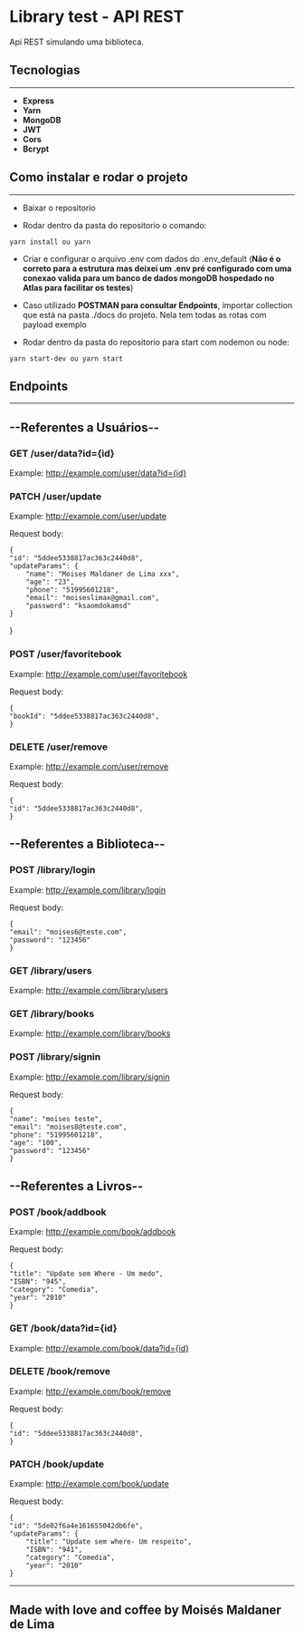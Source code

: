 # Library test - API REST

Api REST simulando uma biblioteca.

## Tecnologias

---

-   **Express**
-   **Yarn**
-   **MongoDB**
-   **JWT**
-   **Cors**
-   **Bcrypt**

## Como instalar e rodar o projeto

---

-   Baixar o repositorio

*   Rodar dentro da pasta do repositorio o comando:

```
yarn install ou yarn
```

-   Criar e configurar o arquivo .env com dados do .env_default (**Não é o correto para a estrutura mas deixei um .env pré configurado com uma conexao valida para um banco de dados mongoDB hospedado no Atlas para facilitar os testes**)

*   Caso utilizado **POSTMAN para consultar Endpoints**, importar collection que está na pasta ./docs do projeto. Nela tem todas as rotas com payload exemplo

-   Rodar dentro da pasta do repositorio para start com nodemon ou node:

```
yarn start-dev ou yarn start
```

## Endpoints

---

## --Referentes a Usuários--

### GET /user/data?id={id}

Example: http://example.com/user/data?id={id}

### PATCH /user/update

Example: http://example.com/user/update

Request body:

    {
    "id": "5ddee5338817ac363c2440d8",
    "updateParams": {
        "name": "Moises Maldaner de Lima xxx",
        "age": "23",
        "phone": "51995601218",
        "email": "moiseslimax@gmail.com",
        "password": "ksaomdokamsd"
    }

}

### POST /user/favoritebook

Example: http://example.com/user/favoritebook

Request body:

    {
    "bookId": "5ddee5338817ac363c2440d8",
    }

### DELETE /user/remove

Example: http://example.com/user/remove

Request body:

    {
    "id": "5ddee5338817ac363c2440d8",
    }

## --Referentes a Biblioteca--

### POST /library/login

Example: http://example.com/library/login

Request body:

    {
    "email": "moises6@teste.com",
    "password": "123456"
    }

### GET /library/users

Example: http://example.com/library/users

### GET /library/books

Example: http://example.com/library/books

### POST /library/signin

Example: http://example.com/library/signin

Request body:

    {
    "name": "moises teste",
    "email": "moises8@teste.com",
    "phone": "51995601218",
    "age": "100",
    "password": "123456"
    }

## --Referentes a Livros--

### POST /book/addbook

Example: http://example.com/book/addbook

Request body:

    {
    "title": "Update sem Where - Um medo",
    "ISBN": "945",
    "category": "Comedia",
    "year": "2010"
    }

### GET /book/data?id={id}

Example: http://example.com/book/data?id={id}

### DELETE /book/remove

Example: http://example.com/book/remove

Request body:

    {
    "id": "5ddee5338817ac363c2440d8",
    }

### PATCH /book/update

Example: http://example.com/book/update

Request body:

    {
    "id": "5de02f6a4e161655042db6fe",
    "updateParams": {
        "title": "Update sem where- Um respeito",
        "ISBN": "941",
        "category": "Comedia",
        "year": "2010"
    }

---

## Made with love and coffee by Moisés Maldaner de Lima
